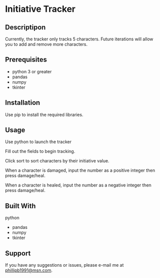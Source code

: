 # Initiative Tracker

## Descriptipon

Currently, the tracker only tracks 5 characters.  Future iterations will allow you to add and remove more characters.

## Prerequisites

* python 3 or greater
* pandas
* numpy
* tkinter

## Installation

Use pip to install the required libraries.

## Usage

Use python to launch the tracker

Fill out the fields to begin tracking.

Click sort to sort characters by their initiative value.

When a character is damaged, input the number as a positive integer then press damage/heal.

When a character is healed, input the number as a negative integer then press damage/heal.

## Built With

python
* pandas
* numpy
* tkinter

## Support

If you have any suggestions or issues, please e-mail me at phillipb1991@msn.com.
